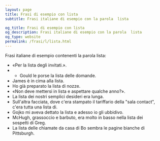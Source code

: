 ```yaml
---
layout: page
title: Frasi di esempio con lista 
subtitle: Frasi italiane di esempio con la parola  lista

og_title: Frasi di esempio con lista 
og_description: Frasi italiane di esempio con la parola  lista
og_type: website
permalink: /frasi/l/lista.html
---
```


Frasi italiane di esempio contenenti la parola lista:


- «Per la lista degli invitati.».
- - Gould le porse la lista delle domande.
- James è in cima alla lista.
- Ho già preparato la lista di nozze.
- «Non deve mettersi in lista e aspettare qualche anno?».
- La lista dei nostri semplici desideri era lunga.
- Sull'altra facciata, dove c'era stampato il tariffario della "sala contact", c'era tutta una lista di.
- Gojko mi aveva dettato la lista e adesso io gli ubbidivo.
- McHugh, grassoccio e barbuto, era molto in basso nella lista dei sospetti di Greg.
- La lista delle chiamate da casa di Bo sembra le pagine bianche di Pittsburgh.
